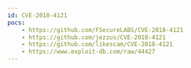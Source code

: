 ```yaml
---
id: CVE-2018-4121
pocs:
    - https://github.com/FSecureLABS/CVE-2018-4121
    - https://github.com/jezzus/CVE-2018-4121
    - https://github.com/likescam/CVE-2018-4121
    - https://www.exploit-db.com/raw/44427
---
```

